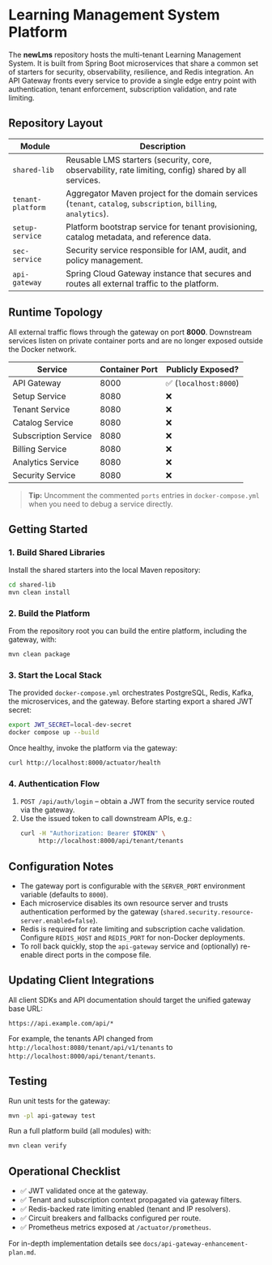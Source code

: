 # Learning Management System Platform

The **newLms** repository hosts the multi-tenant Learning Management System. It is built from
Spring Boot microservices that share a common set of starters for security, observability,
resilience, and Redis integration. An API Gateway fronts every service to provide a single edge
entry point with authentication, tenant enforcement, subscription validation, and rate limiting.

## Repository Layout

| Module | Description |
| ------ | ----------- |
| `shared-lib` | Reusable LMS starters (security, core, observability, rate limiting, config) shared by all services. |
| `tenant-platform` | Aggregator Maven project for the domain services (`tenant`, `catalog`, `subscription`, `billing`, `analytics`). |
| `setup-service` | Platform bootstrap service for tenant provisioning, catalog metadata, and reference data. |
| `sec-service` | Security service responsible for IAM, audit, and policy management. |
| `api-gateway` | Spring Cloud Gateway instance that secures and routes all external traffic to the platform. |

## Runtime Topology

All external traffic flows through the gateway on port **8000**. Downstream services listen on
private container ports and are no longer exposed outside the Docker network.

| Service | Container Port | Publicly Exposed? |
| ------- | -------------- | ---------------- |
| API Gateway | 8000 | ✅ (`localhost:8000`) |
| Setup Service | 8080 | ❌ |
| Tenant Service | 8080 | ❌ |
| Catalog Service | 8080 | ❌ |
| Subscription Service | 8080 | ❌ |
| Billing Service | 8080 | ❌ |
| Analytics Service | 8080 | ❌ |
| Security Service | 8080 | ❌ |

> **Tip:** Uncomment the commented `ports` entries in `docker-compose.yml` when you need to
debug a service directly.

## Getting Started

### 1. Build Shared Libraries

Install the shared starters into the local Maven repository:

```bash
cd shared-lib
mvn clean install
```

### 2. Build the Platform

From the repository root you can build the entire platform, including the gateway, with:

```bash
mvn clean package
```

### 3. Start the Local Stack

The provided `docker-compose.yml` orchestrates PostgreSQL, Redis, Kafka, the microservices, and the
gateway. Before starting export a shared JWT secret:

```bash
export JWT_SECRET=local-dev-secret
docker compose up --build
```

Once healthy, invoke the platform via the gateway:

```bash
curl http://localhost:8000/actuator/health
```

### 4. Authentication Flow

1. `POST /api/auth/login` – obtain a JWT from the security service routed via the gateway.
2. Use the issued token to call downstream APIs, e.g.:
   ```bash
   curl -H "Authorization: Bearer $TOKEN" \
        http://localhost:8000/api/tenant/tenants
   ```

## Configuration Notes

- The gateway port is configurable with the `SERVER_PORT` environment variable (defaults to `8000`).
- Each microservice disables its own resource server and trusts authentication performed by the
  gateway (`shared.security.resource-server.enabled=false`).
- Redis is required for rate limiting and subscription cache validation. Configure `REDIS_HOST`
  and `REDIS_PORT` for non-Docker deployments.
- To roll back quickly, stop the `api-gateway` service and (optionally) re-enable direct ports in
the compose file.

## Updating Client Integrations

All client SDKs and API documentation should target the unified gateway base URL:

```
https://api.example.com/api/*
```

For example, the tenants API changed from `http://localhost:8080/tenant/api/v1/tenants` to
`http://localhost:8000/api/tenant/tenants`.

## Testing

Run unit tests for the gateway:

```bash
mvn -pl api-gateway test
```

Run a full platform build (all modules) with:

```bash
mvn clean verify
```

## Operational Checklist

- ✅ JWT validated once at the gateway.
- ✅ Tenant and subscription context propagated via gateway filters.
- ✅ Redis-backed rate limiting enabled (tenant and IP resolvers).
- ✅ Circuit breakers and fallbacks configured per route.
- ✅ Prometheus metrics exposed at `/actuator/prometheus`.

For in-depth implementation details see `docs/api-gateway-enhancement-plan.md`.
